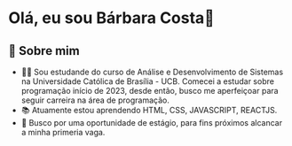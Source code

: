 
# Olá, eu sou Bárbara Costa👋


## 🚀 Sobre mim
- 👩‍💻 Sou estudande do curso de Análise e Desenvolvimento de Sistemas na Universidade Católica de Brasília - UCB. Comecei a estudar sobre programação início de 2023, desde então, busco me aperfeiçoar para seguir carreira na área de programação.
- 📚 Atuamente estou aprendendo HTML, CSS, JAVASCRIPT, REACTJS.
- 🧠 Busco por uma oportunidade de estágio, para fins próximos alcancar a minha primeria vaga.



